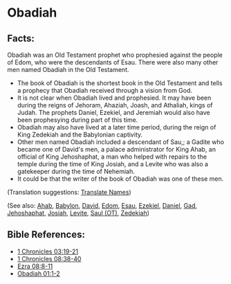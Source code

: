 # Obadiah #

## Facts: ##

Obadiah was an Old Testament prophet who prophesied against the people of Edom, who were the descendants of Esau. There were also many other men named Obadiah in the Old Testament.

* The book of Obadiah is the shortest book in the Old Testament and tells a prophecy that Obadiah received through a vision from God.
* It is not clear when Obadiah lived and prophesied. It may have been during the reigns of Jehoram, Ahaziah, Joash, and Athaliah, kings of Judah. The prophets Daniel, Ezekiel, and Jeremiah would also have been prophesying during part of this time.
* Obadiah may also have lived at a later time period, during the reign of King Zedekiah and the Babylonian captivity. 
* Other men named Obadiah included a descendant of Sau,; a Gadite who became one of David's men, a palace administrator for King Ahab, an official of King Jehoshaphat, a man who helped with repairs to the temple during the time of King Josiah, and a Levite who was also a gatekeeper during the time of Nehemiah.
* It could be that the writer of the book of Obadiah was one of these men.

(Translation suggestions: [Translate Names](en/ta-vol1/translate/man/translate-names))

(See also: [Ahab](../other/ahab.md), [Babylon](../other/babylon.md), [David](../other/david.md), [Edom](../other/edom.md), [Esau](../other/esau.md), [Ezekiel](../other/ezekiel.md), [Daniel](../other/daniel.md), [Gad](../other/gad.md), [Jehoshaphat](../other/jehoshaphat.md), [Josiah](../other/josiah.md), [Levite](../other/levite.md), [Saul (OT)](../other/saul.md), [Zedekiah](../other/zedekiah.md))

## Bible References: ##

* [1 Chronicles 03:19-21](en/tn/1ch/help/03/19)
* [1 Chronicles 08:38-40](en/tn/1ch/help/08/38)
* [Ezra 08:8-11](en/tn/ezr/help/08/08)
* [Obadiah 01:1-2](en/tn/oba/help/01/01)
